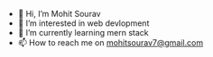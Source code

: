 - 👋 Hi, I’m Mohit Sourav
- 👀 I’m interested in web devlopment
- 🌱 I’m currently learning mern stack 
- 📫 How to reach me on mohitsourav7@gmail.com

<!---
mohitsourav7/mohitsourav7 is a ✨ special ✨ repository because its `README.md` (this file) appears on your GitHub profile.
You can click the Preview link to take a look at your changes.
--->
